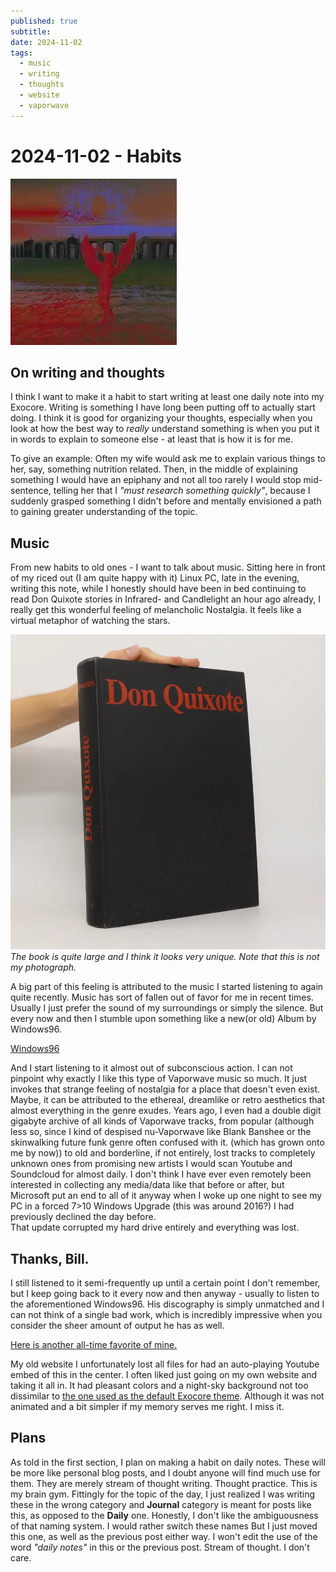 ```yaml
---
published: true
subtitle: 
date: 2024-11-02
tags:
  - music
  - writing
  - thoughts
  - website
  - vaporwave
---
```


# 2024-11-02 - Habits

![A Windows96 Album Cover](/images/win96cover.png)
## On writing and thoughts

I think I want to make it a habit to start writing at least one daily note into my Exocore. Writing is something I have long been putting off to actually start doing.
I think it is good for organizing your thoughts, especially when you look at how the best way to *really* understand something is when you put it in words to explain to someone else - at least that is how it is for me.

To give an example:
Often my wife would ask me to explain various things to her, say, something nutrition related. Then, in the middle of explaining something I would have an epiphany and not all too rarely I would stop mid-sentence, telling her that I *"must research something quickly"*, because I suddenly grasped something I didn't before and mentally envisioned a path to gaining greater understanding of the topic.

## Music

From new habits to old ones - I want to talk about music.
Sitting here in front of my riced out (I am quite happy with it) Linux PC, late in the evening, writing this note, while I honestly should have been in bed continuing to read Don Quixote stories in Infrared- and Candlelight an hour ago already, I really get this wonderful feeling of melancholic Nostalgia. It feels like a virtual metaphor of watching the stars.

![Don Quixote Book](/images/donquixotebook.png)
*The book is quite large and I think it looks very unique. Note that this is not my photograph.*

A big part of this feeling is attributed to the music I started listening to again quite recently.
Music has sort of fallen out of favor for me in recent times. Usually I just prefer the sound of my surroundings or simply the silence. But every now and then I stumble upon something like a new(or old) Album by Windows96. 

[Windows96](https://www.youtube.com/watch?v=MLpcfuotLmM)

And I start listening to it almost out of subconscious action. 
I can not pinpoint why exactly I like this type of Vaporwave music so much. It just invokes that strange feeling of nostalgia for a place that doesn't even exist.
Maybe, it can be attributed to the ethereal, dreamlike or retro aesthetics that almost everything in the genre exudes. 
Years ago, I even had a double digit gigabyte archive of all kinds of Vaporwave tracks, from popular (although less so, since I kind of despised nu-Vaporwave like Blank Banshee or the skinwalking future funk genre often confused with it. (which has grown onto me by now)) to old and borderline, if not entirely, lost tracks to completely unknown ones from promising new artists I would scan Youtube and Soundcloud for almost daily.
I don't think I have ever even remotely been interested in collecting any media/data like that before or after, but Microsoft put an end to all of it anyway when I woke up one night to see my PC in a forced 7>10 Windows Upgrade (this was around 2016?) I had previously declined the day before.  
That update corrupted my hard drive entirely and everything was lost.

## Thanks, Bill.

I still listened to it semi-frequently up until a certain point I don't remember, but I keep going back to it every now and then anyway - usually to listen to the aforementioned Windows96. His discography is simply unmatched and I can not think of a single bad work, which is incredibly impressive when you consider the sheer amount of output he has as well. 

[Here is another all-time favorite of mine.](https://www.youtube.com/watch?v=MFBOtWq7dsE)

My old website I unfortunately lost all files for had an auto-playing Youtube embed of this in the center. I often liked just going on my own website and taking it all in. It had pleasant colors and a night-sky background not too dissimilar to [the one used as the default Exocore theme](https://exocore.netlify.app/). Although it was not animated and a bit simpler if my memory serves me right. I miss it.

## Plans

As told in the first section, I plan on making a habit on daily notes. These will be more like personal blog posts, and I doubt anyone will find much use for them. They are merely stream of thought writing. Thought practice. This is my brain gym.
Fittingly for the topic of the day, I just realized I was writing these in the wrong category and **Journal** category is meant for posts like this, as opposed to the **Daily** one. Honestly, I don't like the ambiguousness of that naming system. I would rather switch these names But I just moved this one, as well as the previous post either way. I won't edit the use of the word *"daily notes"* in this or the previous post. Stream of thought. I don't care.